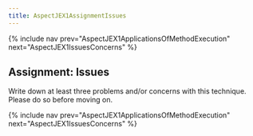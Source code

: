 ```yaml
---
title: AspectJEX1AssignmentIssues
---
```

{% include nav prev="AspectJEX1ApplicationsOfMethodExecution" next="AspectJEX1IssuesConcerns" %}

## Assignment: Issues
Write down at least three problems and/or concerns with this technique. Please do so before moving on.

{% include nav prev="AspectJEX1ApplicationsOfMethodExecution" next="AspectJEX1IssuesConcerns" %}

